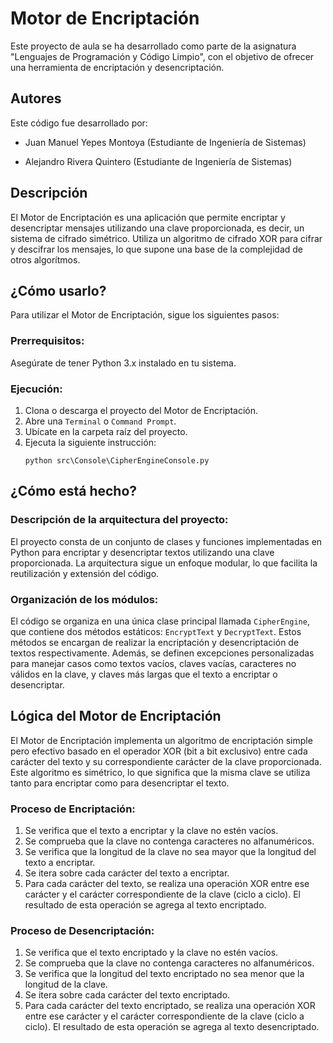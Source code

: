 # Motor de Encriptación
Este proyecto de aula se ha desarrollado como parte de la asignatura "Lenguajes de Programación y Código Limpio", con el objetivo de ofrecer una herramienta de encriptación y desencriptación.
## Autores

Este código fue desarrollado por:

- Juan Manuel Yepes Montoya (Estudiante de Ingeniería de Sistemas)

- Alejandro Rivera Quintero (Estudiante de Ingeniería de Sistemas)

## Descripción
El Motor de Encriptación es una aplicación que permite encriptar y desencriptar mensajes utilizando una clave proporcionada, es decir, un sistema de cifrado simétrico. Utiliza un algoritmo de cifrado XOR para cifrar y descifrar los mensajes, lo que supone una base de la complejidad de otros algorítmos.

## ¿Cómo usarlo?
Para utilizar el Motor de Encriptación, sigue los siguientes pasos:

### Prerrequisitos:
Asegúrate de tener Python 3.x instalado en tu sistema.

### Ejecución:
1. Clona o descarga el proyecto del Motor de Encriptación.
2. Abre una `Terminal` o `Command Prompt`.
3. Ubícate en la carpeta raíz del proyecto.
4. Ejecuta la siguiente instrucción:
    ```
    python src\Console\CipherEngineConsole.py
    ```

## ¿Cómo está hecho?
### Descripción de la arquitectura del proyecto:
El proyecto consta de un conjunto de clases y funciones implementadas en Python para encriptar y desencriptar textos utilizando una clave proporcionada. La arquitectura sigue un enfoque modular, lo que facilita la reutilización y extensión del código.

### Organización de los módulos:
El código se organiza en una única clase principal llamada `CipherEngine`, que contiene dos métodos estáticos: `EncryptText` y `DecryptText`. Estos métodos se encargan de realizar la encriptación y desencriptación de textos respectivamente. Además, se definen excepciones personalizadas para manejar casos como textos vacíos, claves vacías, caracteres no válidos en la clave, y claves más largas que el texto a encriptar o desencriptar.


## Lógica del Motor de Encriptación

El Motor de Encriptación implementa un algoritmo de encriptación simple pero efectivo basado en el operador XOR (bit a bit exclusivo) entre cada carácter del texto y su correspondiente carácter de la clave proporcionada. Este algoritmo es simétrico, lo que significa que la misma clave se utiliza tanto para encriptar como para desencriptar el texto.

### Proceso de Encriptación:
1. Se verifica que el texto a encriptar y la clave no estén vacíos.
2. Se comprueba que la clave no contenga caracteres no alfanuméricos.
3. Se verifica que la longitud de la clave no sea mayor que la longitud del texto a encriptar.
4. Se itera sobre cada carácter del texto a encriptar.
5. Para cada carácter del texto, se realiza una operación XOR entre ese carácter y el carácter correspondiente de la clave (ciclo a ciclo). El resultado de esta operación se agrega al texto encriptado.

### Proceso de Desencriptación:
1. Se verifica que el texto encriptado y la clave no estén vacíos.
2. Se comprueba que la clave no contenga caracteres no alfanuméricos.
3. Se verifica que la longitud del texto encriptado no sea menor que la longitud de la clave.
4. Se itera sobre cada carácter del texto encriptado.
5. Para cada carácter del texto encriptado, se realiza una operación XOR entre ese carácter y el carácter correspondiente de la clave (ciclo a ciclo). El resultado de esta operación se agrega al texto desencriptado.



